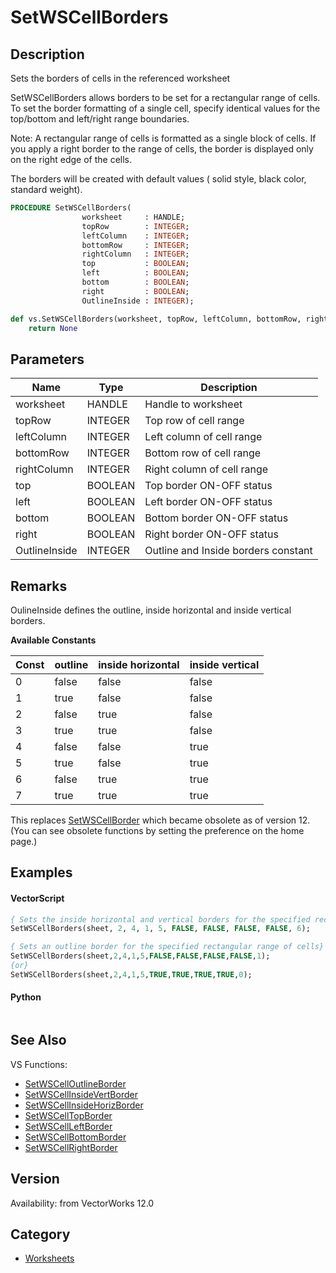 # SetWSCellBorders

## Description
Sets the borders of cells in the referenced worksheet

SetWSCellBorders allows borders to be set for a rectangular range of cells. To set the border formatting of a single cell, specify identical values for the top/bottom and left/right range boundaries.

Note:
A rectangular range of cells is formatted as a single block of cells. If you apply a right border to the range of cells, the border is displayed only on the right edge of the cells. 

The borders will be created with default values ( solid style, black color, standard weight).

```pascal
PROCEDURE SetWSCellBorders(
				worksheet     : HANDLE;
				topRow        : INTEGER;
				leftColumn    : INTEGER;
				bottomRow     : INTEGER;
				rightColumn   : INTEGER;
				top           : BOOLEAN;
				left          : BOOLEAN;
				bottom        : BOOLEAN;
				right         : BOOLEAN;
				OutlineInside : INTEGER);
```

```python
def vs.SetWSCellBorders(worksheet, topRow, leftColumn, bottomRow, rightColumn, top, left, bottom, right, OutlineInside):
    return None
```

## Parameters
|Name|Type|Description|
|---|---|---|
|worksheet|HANDLE|Handle to worksheet|
|topRow|INTEGER|Top row of cell range|
|leftColumn|INTEGER|Left column of cell range|
|bottomRow|INTEGER|Bottom row of cell range|
|rightColumn|INTEGER|Right column of cell range|
|top|BOOLEAN|Top border ON-OFF status|
|left|BOOLEAN|Left border ON-OFF status|
|bottom|BOOLEAN|Bottom border ON-OFF status|
|right|BOOLEAN|Right border ON-OFF status|
|OutlineInside|INTEGER|Outline and Inside borders constant|

## Remarks
OulineInside defines the outline, inside horizontal and inside vertical borders.

**Available Constants**

| Const | outline | inside horizontal | inside vertical |
|-------|---------|-------------------|-----------------|
| 0     | false   | false             | false           |
| 1     | true    | false             | false           |
| 2     | false   | true              | false           |
| 3     | true    | true              | false           |
| 4     | false   | false             | true            |
| 5     | true    | false             | true            |
| 6     | false   | true              | true            |
| 7     | true    | true              | true            |

This replaces [SetWSCellBorder](SetWSCellBorder.md) which became obsolete as of version 12. (You can see obsolete functions by setting the preference on the home page.)

## Examples
#### VectorScript ####
```pascal
{ Sets the inside horizontal and vertical borders for the specified rectangular range of cells}
SetWSCellBorders(sheet, 2, 4, 1, 5, FALSE, FALSE, FALSE, FALSE, 6);

{ Sets an outline border for the specified rectangular range of cells}
SetWSCellBorders(sheet,2,4,1,5,FALSE,FALSE,FALSE,FALSE,1);
{or}
SetWSCellBorders(sheet,2,4,1,5,TRUE,TRUE,TRUE,TRUE,0);
```
#### Python ####
```python

```

## See Also
VS Functions:
* [SetWSCellOutlineBorder](SetWSCellOutlineBorder.md) 
* [SetWSCellInsideVertBorder](SetWSCellInsideVertBorder.md) 
* [SetWSCellInsideHorizBorder](SetWSCellInsideHorizBorder.md) 
* [SetWSCellTopBorder](SetWSCellTopBorder.md) 
* [SetWSCellLeftBorder](SetWSCellLeftBorder.md) 
* [SetWSCellBottomBorder](SetWSCellBottomBorder.md) 
* [SetWSCellRightBorder](SetWSCellRightBorder.md)

## Version
Availability: from VectorWorks 12.0

## Category
* [Worksheets](../Categories/Worksheets.md)
